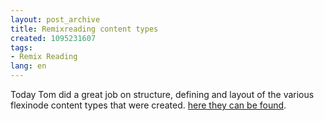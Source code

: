 ```yaml
---
layout: post_archive
title: Remixreading content types
created: 1095231607
tags:
- Remix Reading
lang: en
---
```

Today Tom did a great job on structure, defining and layout of the various flexinode content types that were created. <a href="http://www.remixreading.org/rfc/pages.html">here they can be found</a>.

